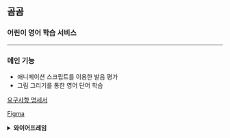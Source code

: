 ## 곰곰

### 어린이 영어 학습 서비스

---

### 메인 기능

- 애니메이션 스크립트를 이용한 발음 평가
- 그림 그리기를 통한 영어 단어 학습

[요구사항 명세서](https://spot-chill-154.notion.site/32d9daaaf675419ebc7c52ba81ebdc8c)

[Figma](https://www.figma.com/file/bhMk9aT7PpLnaGvSOKUGk6/GomGom?node-id=64%3A11&t=IlFEDqcaPTMvHHpr-1)

<details>
<summary><b>와이어프레임</b></summary>
<div markdown="1">

<br/>

### Main Page

<img src="img/Main_Page_1.png"/>

<img src="img/Main_Page_2.png"/>

<img src="img/Main_Page_3.png"/>

<img src="img/Main_Page_4.png"/>

### My Page

<img src="img/My_Page_1.png"/>

### Colors

<img src="img/Colors.png"/>
 
</div>
</details>
